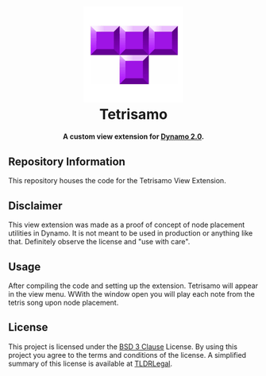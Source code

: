 <h1 align="center">
  <br>
  <img src="https://github.com/johnpierson/Tetrisamo/blob/master/resources/Tetrisamo.gif?raw=true" alt="DynaThanos" width="200">
  <br>
  Tetrisamo
  <br>

</h1>
<h4 align="center">A custom view extension for <a href="http://dynamobim.org/" target="_blank">Dynamo 2.0</a>.</h4>

## Repository Information
This repository houses the code for the Tetrisamo View Extension.

## Disclaimer
This view extension was made as a proof of concept of node placement utilities in Dynamo. It is not meant to be used in production or anything like that. Definitely observe the license and "use with care". 

## Usage
After compiling the code and setting up the extension. Tetrisamo will appear in the view menu. WWith the window open you will play each note from the tetris song upon node placement.

## License
This project is licensed under the [BSD 3 Clause](https://github.com/johnpierson/DynaThanos/blob/master/LICENSE) License. By using this project you agree to the terms and conditions of the license. A simplified summary of this license is available at [TLDRLegal](https://tldrlegal.com/license/bsd-3-clause-license-(revised)).
